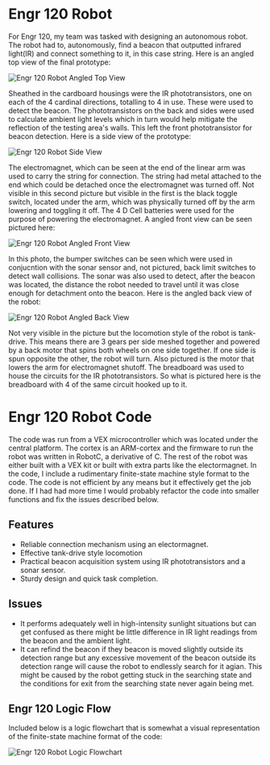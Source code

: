 # Engr 120 Robot
For Engr 120, my team was tasked with designing an autonomous robot.  The robot had to, autonomously, find a beacon that outputted infrared light(IR) and connect something to it, in this case string.  Here is an angled top view of the final prototype:

![Engr 120 Robot Angled Top View](http://i.imgur.com/uy0K6FY.jpg)

Sheathed in the cardboard housings were the IR phototransistors, one on each of the 4 cardinal directions, totalling to 4 in use.  These were used to detect the beacon.  The phototransistors on the back and sides were used to calculate ambient light levels which in turn would help mitigate the reflection of the testing area's walls.  This left the front phototransistor for beacon detection.  Here is a side view of the prototype:

![Engr 120 Robot Side View](http://i.imgur.com/DvyTudR.jpg)

The electromagnet, which can be seen at the end of the linear arm was used to carry the string for connection.  The string had metal attached to the end which could be detached once the electromagnet was turned off.  Not visible in this second picture but visible in the first is the black toggle switch, located under the arm, which was physically turned off by the arm lowering and toggling it off.  The 4 D Cell batteries were used for the purpose of powering the electromagnet.  A angled front view can be seen pictured here:

![Engr 120 Robot Angled Front View](http://i.imgur.com/7FiAwIx.jpg)

In this photo, the bumper switches can be seen which were used in conjucntion with the sonar sensor and, not pictured, back limit switches to detect wall collisions.  The sonar was also used to detect, after the beacon was located, the distance the robot needed to travel until it was close enough for detachment onto the beacon.  Here is the angled back view of the robot:

![Engr 120 Robot Angled Back View](http://i.imgur.com/dJC9N54.jpg)

Not very visible in the picture but the locomotion style of the robot is tank-drive.  This means there are 3 gears per side meshed together and powered by a back motor that spins both wheels on one side together.  If one side is spun opposite the other, the robot will turn.  Also pictured is the motor that lowers the arm for electromagnet shutoff.  The breadboard was used to house the circuits for the IR phototransistors.  So what is pictured here is the breadboard with 4 of the same circuit hooked up to it.

# Engr 120 Robot Code

The code was run from a VEX microcontroller which was located under the central platform.  The cortex is an ARM-cortex and the firmware to run the robot was written in RobotC, a derivative of C.  The rest of the robot was either built with a VEX kit or built with extra parts like the electormagnet.  In the code, I include a rudimentary finite-state machine style format to the code.  The code is not efficient by any means but it effectively get the job done.  If I had had more time I would probably refactor the code into smaller functions and fix the issues described below.

## Features
* Reliable connection mechanism using an electormagnet.
* Effective tank-drive style locomotion
* Practical beacon acquisition system using IR phototransistors and a sonar sensor.
* Sturdy design and quick task completion.

## Issues
* It performs adequately well in high-intensity sunlight situations but can get confused as there might be little difference in IR light readings from the beacon and the ambient light.
* It can refind the beacon if they beacon is moved slightly outside its detection range but any excessive movement of the beacon outside its detection range will cause the robot to endlessly search for it agian.  This might be caused by the robot getting stuck in the searching state and the conditions for exit from the searching state never again being met.

## Engr 120 Logic Flow

Included below is a logic flowchart that is somewhat a visual representation of the finite-state machine format of the code:

![Engr 120 Robot Logic Flowchart](http://i.imgur.com/wA0IBwF.png)
